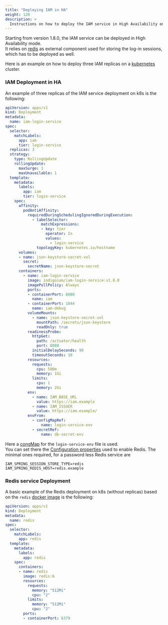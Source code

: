 ```yaml
---
title: "Deploying IAM in HA"
weight: 120
description: >
  Instructions on how to deploy the IAM service in High Availability on k8s
---
```


Starting from version 1.8.0, the IAM service can be deployed in High Availability mode.  
It relies on [redis] as external component used for storing the
log-in sessions, which has to be deployed as well.

Here is an example on how to deploy three IAM replicas on a [kubernetes] cluster.

### IAM Deployment in HA

An example of three replicas of the IAM service deployment on k8s is the following:

```yaml
apiVersion: apps/v1
kind: Deployment
metadata:
  name: iam-login-service
spec:
  selector:
    matchLabels:
      app: iam
      tier: login-service
  replicas: 3
  strategy:
    type: RollingUpdate
    rollingUpdate:
      maxSurge: 1
      maxUnavailable: 1
  template:
    metadata:
      labels:
        app: iam
        tier: login-service
    spec:
      affinity:
        podAntiAffinity:
          requiredDuringSchedulingIgnoredDuringExecution:
            - labelSelector:
                matchExpressions: 
                - key: tier
                  operator: In
                  values:
                    - login-service
              topologyKey: kubernetes.io/hostname
      volumes:
      - name: json-keystore-secret-vol
        secret:
          secretName: json-keystore-secret
      containers:
        - name: iam-login-service
          image: indigoiam/iam-login-service:v1.8.0
          imagePullPolicy: Always
          ports:
          - containerPort: 8080
            name: iam
          - containerPort: 1044
            name: iam-debug
          volumeMounts:
            - name: json-keystore-secret-vol
              mountPath: /secrets/json-keystore
              readOnly: true
          readinessProbe:
            httpGet:
              path: /actuator/health
              port: 8080
            initialDelaySeconds: 90
            timeoutSeconds: 10
          resources:
            requests:
              cpu: 500m
              memory: 1Gi
            limits:
              cpu: 1
              memory: 2Gi
          env:
            - name: IAM_BASE_URL
              value: https://iam.example
            - name: IAM_ISSUER
              value: https://iam.example/
          envFrom:
            - configMapRef:
                name: login-service-env
            - secretRef:
                name: db-secret-env
```

Here a [congMap][config-map] for the `login-service-env` file is used.  
You can set there the [Configuration properties](../../../reference/configuration/#redis-configuration)
used to enable Redis. The minimal ones required, for a password less Redis service are

```
IAM_SPRING_SESSION_STORE_TYPE=redis
IAM_SPRING_REDIS_HOST=redis.example
```

### Redis service Deployment

A basic example of the Redis deployment on k8s (without replicas)
based on the `redis` [docker image](https://hub.docker.com/_/redis) is the following:

```yaml
apiVersion: apps/v1
kind: Deployment
metadata:
  name: redis
spec:
  selector:
    matchLabels:
      app: redis
  template:
    metadata:
      labels:
        app: redis
    spec:
      containers:
      - name: redis
        image: redis:6
        resources:
          requests:
            memory: "512Mi"
            cpu: "2"
          limits:
            memory: "512Mi"
            cpu: "2"
        ports:
        - containerPort: 6379
```

[redis]: https://redis.io/
[kubernetes]: https://kubernetes.io/
[config-map]: https://kubernetes.io/docs/concepts/configuration/configmap/